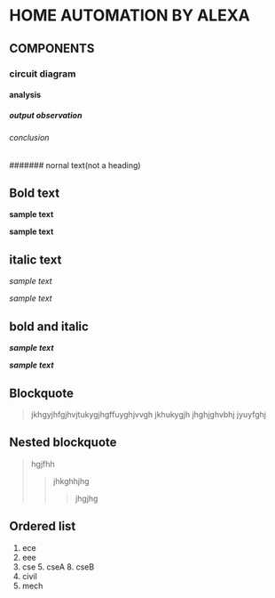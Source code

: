 # HOME AUTOMATION BY ALEXA
## COMPONENTS
### circuit diagram
#### analysis
##### output observation
###### conclusion
####### nornal text(not a heading)
## Bold text
**sample text**

__sample text__
## italic text
*sample text*

_sample text_
## bold and italic
**_sample text_**

__*sample text*__
## Blockquote
> jkhgyjhfgjhvjtukygjhgffuyghjvvgh
jkhukygjh
jhghjghvbhj
jyuyfghj
## Nested blockquote
> hgjfhh
>> jhkghhjhg
>>> jhgjhg
## Ordered list
1. ece
2. eee
3. cse
    5. cseA
    8. cseB
4. civil
5. mech
